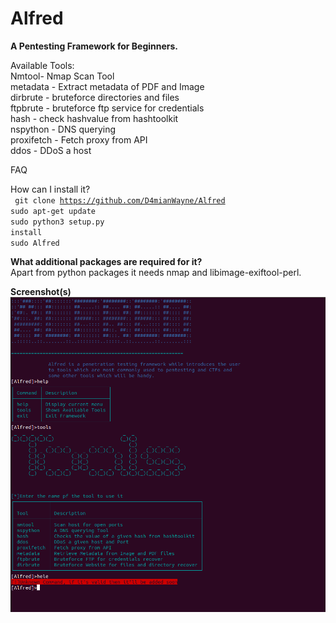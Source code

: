 # Alfred
<strong>A Pentesting Framework for Beginners.</strong>

Available Tools:<br />
Nmtool- Nmap Scan Tool<br />
metadata - Extract metadata of PDF and Image<br />
dirbrute - bruteforce directories and files<br />
ftpbrute - bruteforce ftp service for credentials<br />
hash - check hashvalue from hashtoolkit<br />
nspython - DNS querying<br />
proxifetch - Fetch proxy from API<br />
ddos - DDoS a host<br />

FAQ

How can I install it?<br />
<code> git clone https://github.com/D4mianWayne/Alfred</code><br />
  <code>sudo apt-get update</code><br />
  <code>sudo python3 setup.py install</code><br />
  <code>sudo Alfred</code>
 
<strong>What additional packages are required for it?</strong><br />
Apart from python packages it needs nmap and libimage-exiftool-perl.
 
<strong>Screenshot(s)</strong><br />
<img src="/Snaps/Screenshot from 2019-06-13 17-27-23.png">
